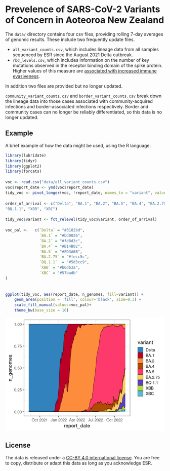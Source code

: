 
# Prevelence of SARS-CoV-2 Variants of Concern in Aoteoroa New Zealand

The `data/` directory contains four csv files, providing rolling 7-day
averages of genomic results. These include two frequently update files.

-   `all_variant_counts.csv`, which includes lineage data from all
    samples sequenced by ESR since the August 2021 Delta outbreak.
-   `rbd_levels.csv`, which includes information on the number of key
    mutations observed in the receptor binding domain of the spike
    protein. Higher values of this measure are [associated with
    increased immune
    evasiveness](https://virological.org/t/sars-cov-2-evolution-post-omicron/911).

In addition two files are provided but no longer updated.

`community_variant_counts.csv` and `border_variant_counts.csv` break
down the lineage data into those cases associated with
community-acquired infections and border-associated infections
respectively. Border and community cases can no longer be reliably
differentiated, so this data is no longer updated.

## Example

A brief example of how the data might be used, using the R language.

``` r
library(lubridate)
library(tidyr)
library(ggplot2)
library(forcats)

voc <- read.csv("data/all_variant_counts.csv")
voc$report_date <- ymd(voc$report_date)
tidy_voc <- pivot_longer(voc, !report_date, names_to = "variant", values_to = "n_genomes")

order_of_arrival <- c("Delta", "BA.1", "BA.2", "BA.5", "BA.4", "BA.2.75", 
"BQ.1.1", "XBB", "XBC")

tidy_voc$variant <- fct_relevel(tidy_voc$variant, order_of_arrival)

voc_pal <-   c(`Delta` = "#3182bd", 
               `BA.1` = "#bd0026", 
               `BA.2` = "#fd8d3c", 
               `BA.4` = "#B14B02",
               `BA.5` = "#FD3A6B",
               `BA.2.75` = "#fecc5c", 
               `BQ.1.1`  = "#5d3cc9", 
               `XBB` = "#b6db3a", 
               `XBC` = "#57badb"
)


ggplot(tidy_voc, aes(report_date, n_genomes, fill=variant)) + 
    geom_area(position = 'fill', colour='black', size=0.3) +
    scale_fill_manual(values=voc_pal)+
    theme_bw(base_size = 16)  
```

![](images/plot-1.png)<!-- -->

## License

The data is released under a [CC-BY 4.0 international
license](https://creativecommons.org/licenses/by/4.0/). You are free to
copy, distribute or adapt this data as long as you acknowledge ESR.
